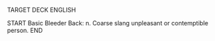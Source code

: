 TARGET DECK
ENGLISH

START
Basic
Bleeder
Back: n. Coarse slang unpleasant or contemptible person.
END
